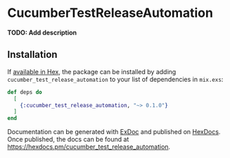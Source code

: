 # CucumberTestReleaseAutomation

**TODO: Add description**

## Installation

If [available in Hex](https://hex.pm/docs/publish), the package can be installed
by adding `cucumber_test_release_automation` to your list of dependencies in `mix.exs`:

```elixir
def deps do
  [
    {:cucumber_test_release_automation, "~> 0.1.0"}
  ]
end
```

Documentation can be generated with [ExDoc](https://github.com/elixir-lang/ex_doc)
and published on [HexDocs](https://hexdocs.pm). Once published, the docs can
be found at <https://hexdocs.pm/cucumber_test_release_automation>.

